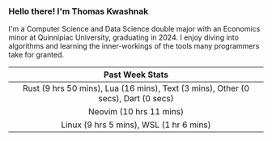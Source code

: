 
### Hello there! I'm Thomas Kwashnak

I'm a Computer Science and Data Science double major with an Economics
minor at Quinnipiac University, graduating in 2024.
I enjoy diving into algorithms and learning the inner-workings of the tools
many programmers take for granted.

| Past Week Stats |
| :---: |
| Rust (9 hrs 50 mins), Lua (16 mins), Text (3 mins), Other (0 secs), Dart (0 secs) |
| Neovim (10 hrs 11 mins) |
| Linux (9 hrs 5 mins), WSL (1 hr 6 mins) |

